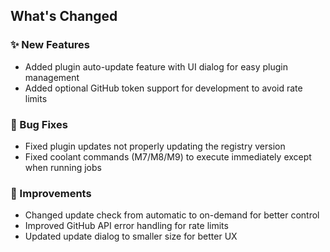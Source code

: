 ## What's Changed

### ✨ New Features
- Added plugin auto-update feature with UI dialog for easy plugin management
- Added optional GitHub token support for development to avoid rate limits

### 🐛 Bug Fixes
- Fixed plugin updates not properly updating the registry version
- Fixed coolant commands (M7/M8/M9) to execute immediately except when running jobs

### 🔧 Improvements
- Changed update check from automatic to on-demand for better control
- Improved GitHub API error handling for rate limits
- Updated update dialog to smaller size for better UX
